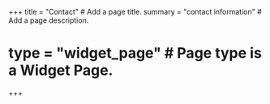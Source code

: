 +++
title = "Contact"  # Add a page title.
summary = "contact information"  # Add a page description.
# type = "widget_page"  # Page type is a Widget Page.
+++
